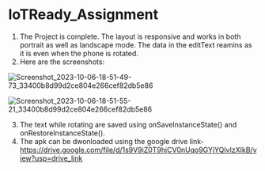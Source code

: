 # IoTReady_Assignment
1. The Project is complete. The layout is responsive and works in both portrait as well as landscape mode. The data in the editText reamins as it is even when the phone is rotated.
2. Here are the screenshots:

![Screenshot_2023-10-06-18-51-49-73_33400b8d99d2ce804e266cef82db5e86](https://github.com/Suneet911/IoTReady_Assignment/assets/102350505/b37d2337-02f4-4568-8f15-1b46b16db143)

![Screenshot_2023-10-06-18-51-55-21_33400b8d99d2ce804e266cef82db5e86](https://github.com/Suneet911/IoTReady_Assignment/assets/102350505/609a3716-801e-4af9-b22d-e202f08383ad)

3. The text while rotating are saved using onSaveInstanceState() and onRestoreInstanceState().
4. The apk can be dwonloaded using the google drive link- https://drive.google.com/file/d/1s9V9iZ0T9hjCV0nUqo9GYjYQlvIzXIkB/view?usp=drive_link
